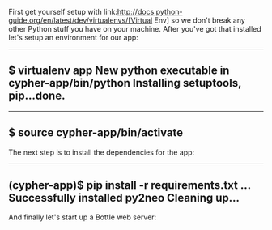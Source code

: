 First get yourself setup with link:http://docs.python-guide.org/en/latest/dev/virtualenvs/[Virtual Env] so we don't break any other Python stuff you have on your machine. After you've got that installed let's setup an environment for our app:

----
$ virtualenv app
New python executable in cypher-app/bin/python
Installing setuptools, pip...done.
----

----
$ source cypher-app/bin/activate
----

The next step is to install the dependencies for the app:

----
(cypher-app)$ pip install -r requirements.txt
...
Successfully installed py2neo
Cleaning up...
----

And finally let's start up a Bottle web server:

